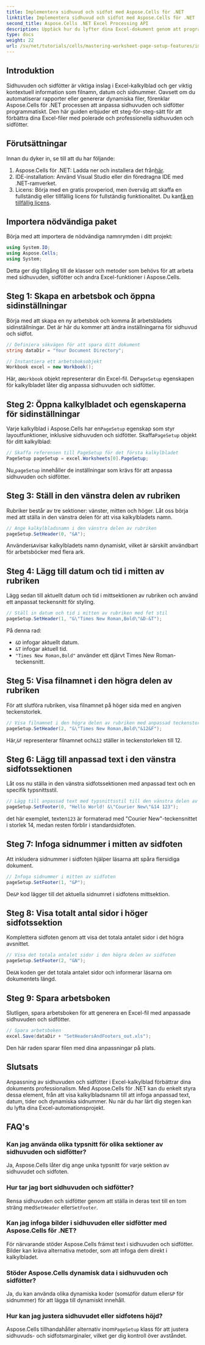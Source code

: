 ```yaml
---
title: Implementera sidhuvud och sidfot med Aspose.Cells för .NET
linktitle: Implementera sidhuvud och sidfot med Aspose.Cells för .NET
second_title: Aspose.Cells .NET Excel Processing API
description: Upptäck hur du lyfter dina Excel-dokument genom att programmatiskt anpassa sidhuvuden och sidfötter med Aspose.Cells för .NET. Den här omfattande guiden leder dig genom varje steg – från att ställa in din arbetsbok till att dynamiskt infoga kalkylbladets namn.
type: docs
weight: 22
url: /sv/net/tutorials/cells/mastering-worksheet-page-setup-features/implement-header-footer/
---
```

## Introduktion

Sidhuvuden och sidfötter är viktiga inslag i Excel-kalkylblad och ger viktig kontextuell information som filnamn, datum och sidnummer. Oavsett om du automatiserar rapporter eller genererar dynamiska filer, förenklar Aspose.Cells för .NET processen att anpassa sidhuvuden och sidfötter programmatiskt. Den här guiden erbjuder ett steg-för-steg-sätt för att förbättra dina Excel-filer med polerade och professionella sidhuvuden och sidfötter.

## Förutsättningar

Innan du dyker in, se till att du har följande:

1.  Aspose.Cells för .NET: Ladda ner och installera det från[här](https://releases.aspose.com/cells/net/).
2. IDE-installation: Använd Visual Studio eller din föredragna IDE med .NET-ramverket.
3.  Licens: Börja med en gratis provperiod, men överväg att skaffa en fullständig eller tillfällig licens för fullständig funktionalitet. Du kan[få en tillfällig licens](https://purchase.aspose.com/temporary-license/).

## Importera nödvändiga paket

Börja med att importera de nödvändiga namnrymden i ditt projekt:

```csharp
using System.IO;
using Aspose.Cells;
using System;
```

Detta ger dig tillgång till de klasser och metoder som behövs för att arbeta med sidhuvuden, sidfötter och andra Excel-funktioner i Aspose.Cells.

## Steg 1: Skapa en arbetsbok och öppna sidinställningar

Börja med att skapa en ny arbetsbok och komma åt arbetsbladets sidinställningar. Det är här du kommer att ändra inställningarna för sidhuvud och sidfot.

```csharp
// Definiera sökvägen för att spara ditt dokument
string dataDir = "Your Document Directory";

// Instantiera ett arbetsboksobjekt
Workbook excel = new Workbook();
```

 Här, a`Workbook` objekt representerar din Excel-fil. De`PageSetup` egenskapen för kalkylbladet låter dig anpassa sidhuvuden och sidfötter.

## Steg 2: Öppna kalkylbladet och egenskaperna för sidinställningar

 Varje kalkylblad i Aspose.Cells har en`PageSetup` egenskap som styr layoutfunktioner, inklusive sidhuvuden och sidfötter. Skaffa`PageSetup` objekt för ditt kalkylblad:

```csharp
// Skaffa referensen till PageSetup för det första kalkylbladet
PageSetup pageSetup = excel.Worksheets[0].PageSetup;
```

 Nu,`pageSetup` innehåller de inställningar som krävs för att anpassa sidhuvuden och sidfötter.

## Steg 3: Ställ in den vänstra delen av rubriken

Rubriker består av tre sektioner: vänster, mitten och höger. Låt oss börja med att ställa in den vänstra delen för att visa kalkylbladets namn.

```csharp
// Ange kalkylbladsnamn i den vänstra delen av rubriken
pageSetup.SetHeader(0, "&A");
```

 Använder`&A`visar kalkylbladets namn dynamiskt, vilket är särskilt användbart för arbetsböcker med flera ark.

## Steg 4: Lägg till datum och tid i mitten av rubriken

Lägg sedan till aktuellt datum och tid i mittsektionen av rubriken och använd ett anpassat teckensnitt för styling.

```csharp
// Ställ in datum och tid i mitten av rubriken med fet stil
pageSetup.SetHeader(1, "&\"Times New Roman,Bold\"&D-&T");
```

På denna rad:
- `&D` infogar aktuellt datum.
- `&T` infogar aktuell tid.
- `"Times New Roman,Bold"` använder ett djärvt Times New Roman-teckensnitt.

## Steg 5: Visa filnamnet i den högra delen av rubriken

För att slutföra rubriken, visa filnamnet på höger sida med en angiven teckenstorlek.

```csharp
// Visa filnamnet i den högra delen av rubriken med anpassad teckenstorlek
pageSetup.SetHeader(2, "&\"Times New Roman,Bold\"&12&F");
```

 Här,`&F` representerar filnamnet och`&12` ställer in teckenstorleken till 12.

## Steg 6: Lägg till anpassad text i den vänstra sidfotssektionen

Låt oss nu ställa in den vänstra sidfotssektionen med anpassad text och en specifik typsnittsstil.

```csharp
// Lägg till anpassad text med typsnittsstil till den vänstra delen av sidfoten
pageSetup.SetFooter(0, "Hello World! &\"Courier New\"&14 123");
```

 det här exemplet, texten`123` är formaterad med "Courier New"-teckensnittet i storlek 14, medan resten förblir i standardsidfoten.

## Steg 7: Infoga sidnummer i mitten av sidfoten

Att inkludera sidnummer i sidfoten hjälper läsarna att spåra flersidiga dokument.

```csharp
// Infoga sidnummer i mitten av sidfoten
pageSetup.SetFooter(1, "&P");
```

 De`&P` kod lägger till det aktuella sidnumret i sidfotens mittsektion.

## Steg 8: Visa totalt antal sidor i höger sidfotssektion

Komplettera sidfoten genom att visa det totala antalet sidor i det högra avsnittet.

```csharp
// Visa det totala antalet sidor i den högra delen av sidfoten
pageSetup.SetFooter(2, "&N");
```

 De`&N` koden ger det totala antalet sidor och informerar läsarna om dokumentets längd.

## Steg 9: Spara arbetsboken

Slutligen, spara arbetsboken för att generera en Excel-fil med anpassade sidhuvuden och sidfötter.

```csharp
// Spara arbetsboken
excel.Save(dataDir + "SetHeadersAndFooters_out.xls");
```

Den här raden sparar filen med dina anpassningar på plats.

## Slutsats

Anpassning av sidhuvuden och sidfötter i Excel-kalkylblad förbättrar dina dokuments professionalism. Med Aspose.Cells för .NET kan du enkelt styra dessa element, från att visa kalkylbladsnamn till att infoga anpassad text, datum, tider och dynamiska sidnummer. Nu när du har lärt dig stegen kan du lyfta dina Excel-automationsprojekt.

## FAQ's

### Kan jag använda olika typsnitt för olika sektioner av sidhuvuden och sidfötter?
Ja, Aspose.Cells låter dig ange unika typsnitt för varje sektion av sidhuvudet och sidfoten.

### Hur tar jag bort sidhuvuden och sidfötter?
 Rensa sidhuvuden och sidfötter genom att ställa in deras text till en tom sträng med`SetHeader` eller`SetFooter`.

### Kan jag infoga bilder i sidhuvuden eller sidfötter med Aspose.Cells för .NET?
För närvarande stöder Aspose.Cells främst text i sidhuvuden och sidfötter. Bilder kan kräva alternativa metoder, som att infoga dem direkt i kalkylbladet.

### Stöder Aspose.Cells dynamisk data i sidhuvuden och sidfötter?  
 Ja, du kan använda olika dynamiska koder (som`&D`för datum eller`&P` för sidnummer) för att lägga till dynamiskt innehåll.

### Hur kan jag justera sidhuvudet eller sidfotens höjd?  
 Aspose.Cells tillhandahåller alternativ inom`PageSetup` klass för att justera sidhuvuds- och sidfotsmarginaler, vilket ger dig kontroll över avståndet.